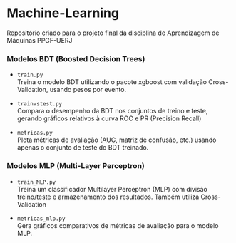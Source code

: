 # Machine-Learning
Repositório criado para o projeto final da disciplina de Aprendizagem de Máquinas PPGF-UERJ

### Modelos BDT (Boosted Decision Trees)

- `train.py`  
  Treina o modelo BDT utilizando o pacote xgboost com validação Cross-Validation, usando pesos por evento.
- `trainvstest.py`  
  Compara o desempenho da BDT nos conjuntos de treino e teste, gerando gráficos relativos à curva ROC e PR (Precision Recall)

- `metricas.py`  
  Plota métricas de avaliação (AUC, matriz de confusão, etc.) usando apenas o conjunto de teste do BDT treinado.

### Modelos MLP (Multi-Layer Perceptron)

- `train_MLP.py`  
  Treina um classificador Multilayer Perceptron (MLP) com divisão treino/teste e armazenamento dos resultados. Também utiliza Cross-Validation

- `metricas_mlp.py`  
  Gera gráficos comparativos de métricas de avaliação para o modelo MLP.
